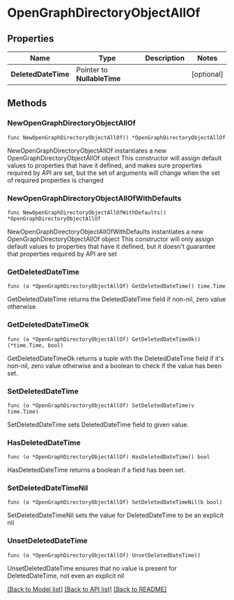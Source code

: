 # OpenGraphDirectoryObjectAllOf

## Properties

Name | Type | Description | Notes
------------ | ------------- | ------------- | -------------
**DeletedDateTime** | Pointer to **NullableTime** |  | [optional] 

## Methods

### NewOpenGraphDirectoryObjectAllOf

`func NewOpenGraphDirectoryObjectAllOf() *OpenGraphDirectoryObjectAllOf`

NewOpenGraphDirectoryObjectAllOf instantiates a new OpenGraphDirectoryObjectAllOf object
This constructor will assign default values to properties that have it defined,
and makes sure properties required by API are set, but the set of arguments
will change when the set of required properties is changed

### NewOpenGraphDirectoryObjectAllOfWithDefaults

`func NewOpenGraphDirectoryObjectAllOfWithDefaults() *OpenGraphDirectoryObjectAllOf`

NewOpenGraphDirectoryObjectAllOfWithDefaults instantiates a new OpenGraphDirectoryObjectAllOf object
This constructor will only assign default values to properties that have it defined,
but it doesn't guarantee that properties required by API are set

### GetDeletedDateTime

`func (o *OpenGraphDirectoryObjectAllOf) GetDeletedDateTime() time.Time`

GetDeletedDateTime returns the DeletedDateTime field if non-nil, zero value otherwise.

### GetDeletedDateTimeOk

`func (o *OpenGraphDirectoryObjectAllOf) GetDeletedDateTimeOk() (*time.Time, bool)`

GetDeletedDateTimeOk returns a tuple with the DeletedDateTime field if it's non-nil, zero value otherwise
and a boolean to check if the value has been set.

### SetDeletedDateTime

`func (o *OpenGraphDirectoryObjectAllOf) SetDeletedDateTime(v time.Time)`

SetDeletedDateTime sets DeletedDateTime field to given value.

### HasDeletedDateTime

`func (o *OpenGraphDirectoryObjectAllOf) HasDeletedDateTime() bool`

HasDeletedDateTime returns a boolean if a field has been set.

### SetDeletedDateTimeNil

`func (o *OpenGraphDirectoryObjectAllOf) SetDeletedDateTimeNil(b bool)`

 SetDeletedDateTimeNil sets the value for DeletedDateTime to be an explicit nil

### UnsetDeletedDateTime
`func (o *OpenGraphDirectoryObjectAllOf) UnsetDeletedDateTime()`

UnsetDeletedDateTime ensures that no value is present for DeletedDateTime, not even an explicit nil

[[Back to Model list]](../README.md#documentation-for-models) [[Back to API list]](../README.md#documentation-for-api-endpoints) [[Back to README]](../README.md)


